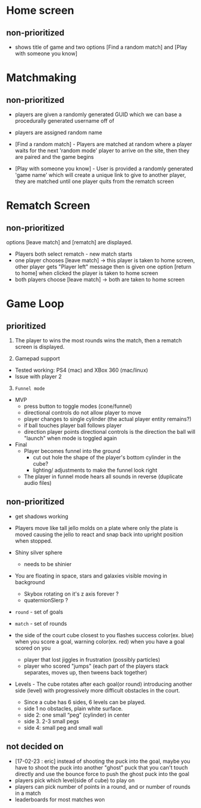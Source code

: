 
# Home screen

## non-prioritized
- shows title of game and two options
[Find a random match] and  [Play with someone you know]

# Matchmaking

## non-prioritized
- players are given a randomly generated GUID which we can base a procedurally generated username off of
- players are assigned random name
- [Find a random match] - Players are matched at random where a player waits for the next 'random mode' player to arrive on the site, then they are paired and the game begins

- [Play with someone you know] - User is provided a randomly generated 'game name' which will create a unique link to give to another player, they are matched until one player quits from the rematch screen

# Rematch Screen

## non-prioritized

options  [leave match] and [rematch] are displayed.
- Players both select rematch - new match starts
- one player chooses [leave match] -> this player is taken to home screen, other player gets "Player left" message then is given one option [return to home] when clicked the player is taken to home screen
- both players choose [leave match] -> both are taken to home screen


# Game Loop

## prioritized

1. The player to wins the most rounds wins the match, then a rematch screen is displayed.

2. Gamepad support
  - Tested working: PS4 (mac) and XBox 360 (mac/linux)
  - Issue with player 2

3. `Funnel mode`
  - MVP
    - press button to toggle modes (cone/funnel)
    - directional controls do not allow player to move
    - player changes to single cylinder (the actual player entity remains?)
    - if ball touches player ball follows player
    - direction player points directional controls is the direction the ball will "launch" when mode is toggled again
  - Final
    - Player becomes funnel into the ground
      - cut out hole the shape of the player's bottom cylinder in the cube?
      - lighting/ adjustments to make the funnel look right
    - The player in funnel mode hears all sounds in reverse (duplicate audio files)

## non-prioritized

- get shadows working

- Players move like tall jello molds on a plate where only the plate is moved causing the jello to react and snap back into upright position when stopped.

- Shiny silver sphere
  - needs to be shinier

- You are floating in space, stars and galaxies visible moving in background
  - Skybox rotating on it's z axis forever ?
  - quaternionSlerp ?

- `round` - set of goals
- `match` - set of rounds

- the side of the court cube closest to you flashes success color(ex. blue) when you score a goal, warning color(ex. red) when you have a goal scored on you
  - player that lost jiggles in frustration (possibly particles)
  - player who scored "jumps" (each part of the players stack separates, moves up, then tweens back together)

- Levels - The cube rotates after each goal(or round) introducing another side (level) with progressively more difficult obstacles in the court.
  - Since a cube has 6 sides, 6 levels can be played.
  - side 1 no obstacles, plain white surface.
  - side 2: one small “peg” (cylinder) in center
  - side 3. 2-3 small pegs
  - side 4: small peg and small wall


## not decided on

- [17-02-23 : eric] instead of shooting the puck into the goal, maybe you have to shoot the puck into another "ghost" puck that you can't touch directly and use the bounce force to push the ghost puck into the goal
- players pick which level(side of cube) to play on
- players can pick number of points in a round, and or number of rounds in a match
- leaderboards for most matches won
